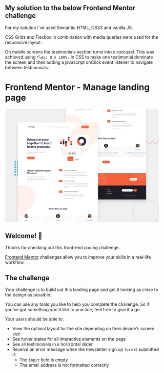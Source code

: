 ## My solution to the below Frontend Mentor challenge

For my solution I've used Semantic HTML, CSS3 and vanilla JS.

CSS Grids and Flexbox in combination with media queries were used for the responsive layout.

On mobile screens the testimonials section turns into a carousel. This was achieved using `flex: 0 0 100%;` in CSS to make one testimonial dominate the screen and then adding a javascript onClick event listener to navigate between testimonials.

# Frontend Mentor - Manage landing page

![Design preview for the Manage landing page coding challenge](./design/desktop-preview.jpg)

## Welcome! 👋

Thanks for checking out this front-end coding challenge.

[Frontend Mentor](https://www.frontendmentor.io) challenges allow you to improve your skills in a real-life workflow.


## The challenge

Your challenge is to build out this landing page and get it looking as close to the design as possible.

You can use any tools you like to help you complete the challenge. So if you've got something you'd like to practice, feel free to give it a go.

Your users should be able to:

- View the optimal layout for the site depending on their device's screen size
- See hover states for all interactive elements on the page
- See all testimonials in a horizontal slider
- Receive an error message when the newsletter sign up `form` is submitted if:
  - The `input` field is empty
  - The email address is not formatted correctly
